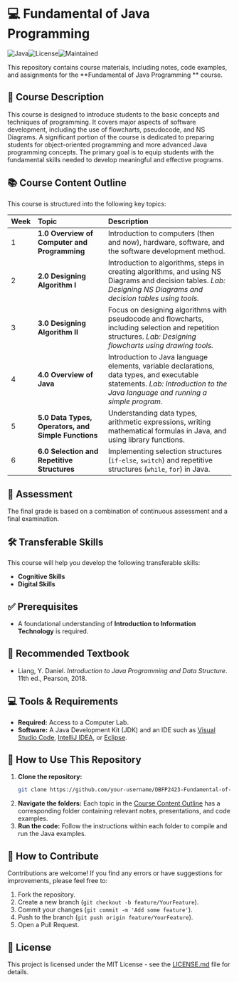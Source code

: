 # 💻 Fundamental of Java Programming

![Java](https://img.shields.io/badge/Language-Java-orange.svg)![License](https://img.shields.io/badge/License-MIT-blue.svg)![Maintained](https://img.shields.io/badge/Maintained%3F-yes-green.svg)

This repository contains course materials, including notes, code examples, and assignments for the **Fundamental of Java Programming ** course.

## 📜 Course Description

This course is designed to introduce students to the basic concepts and techniques of programming. It covers major aspects of software development, including the use of flowcharts, pseudocode, and NS Diagrams. A significant portion of the course is dedicated to preparing students for object-oriented programming and more advanced Java programming concepts. The primary goal is to equip students with the fundamental skills needed to develop meaningful and effective programs.

## 📚 Course Content Outline

This course is structured into the following key topics:

| Week | Topic                                                | Description                                                                                                                                                             |
| :--- | :--------------------------------------------------- | :---------------------------------------------------------------------------------------------------------------------------------------------------------------------- |
| 1    | **1.0 Overview of Computer and Programming**         | Introduction to computers (then and now), hardware, software, and the software development method.                                                                      |
| 2    | **2.0 Designing Algorithm I**                        | Introduction to algorithms, steps in creating algorithms, and using NS Diagrams and decision tables. *Lab: Designing NS Diagrams and decision tables using tools.*        |
| 3    | **3.0 Designing Algorithm II**                       | Focus on designing algorithms with pseudocode and flowcharts, including selection and repetition structures. *Lab: Designing flowcharts using drawing tools.*              |
| 4    | **4.0 Overview of Java**                             | Introduction to Java language elements, variable declarations, data types, and executable statements. *Lab: Introduction to the Java language and running a simple program.* |
| 5    | **5.0 Data Types, Operators, and Simple Functions**  | Understanding data types, arithmetic expressions, writing mathematical formulas in Java, and using library functions.                                                     |
| 6    | **6.0 Selection and Repetitive Structures**          | Implementing selection structures (`if-else`, `switch`) and repetitive structures (`while`, `for`) in Java.                                                              |

## 📝 Assessment

The final grade is based on a combination of continuous assessment and a final examination.

## 🛠️ Transferable Skills

This course will help you develop the following transferable skills:

*   **Cognitive Skills**
*   **Digital Skills**

## ✅ Prerequisites

*   A foundational understanding of **Introduction to Information Technology** is required.

## 📖 Recommended Textbook

*   Liang, Y. Daniel. *Introduction to Java Programming and Data Structure*. 11th ed., Pearson, 2018.

## 💻 Tools & Requirements

*   **Required:** Access to a Computer Lab.
*   **Software:** A Java Development Kit (JDK) and an IDE such as [Visual Studio Code](https://code.visualstudio.com/), [IntelliJ IDEA](https://www.jetbrains.com/idea/), or [Eclipse](https://www.eclipse.org/).

## 🚀 How to Use This Repository

1.  **Clone the repository:**
    ```bash
    git clone https://github.com/your-username/DBFP2423-Fundamental-of-Programming.git
    ```
2.  **Navigate the folders:** Each topic in the [Course Content Outline](#-course-content-outline) has a corresponding folder containing relevant notes, presentations, and code examples.
3.  **Run the code:** Follow the instructions within each folder to compile and run the Java examples.

## 🤝 How to Contribute

Contributions are welcome! If you find any errors or have suggestions for improvements, please feel free to:

1.  Fork the repository.
2.  Create a new branch (`git checkout -b feature/YourFeature`).
3.  Commit your changes (`git commit -m 'Add some feature'`).
4.  Push to the branch (`git push origin feature/YourFeature`).
5.  Open a Pull Request.

## 📜 License

This project is licensed under the MIT License - see the [LICENSE.md](LICENSE.md) file for details.



































